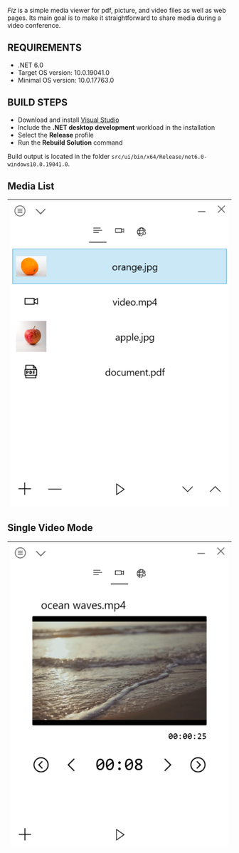_Fiz_ is a simple media viewer for pdf, picture, and video files as well as web pages. Its main goal is to make it straightforward to share media during a video conference.

## REQUIREMENTS
* .NET 6.0
* Target OS version: 10.0.19041.0
* Minimal OS version: 10.0.17763.0

## BUILD STEPS
* Download and install [Visual Studio](https://visualstudio.microsoft.com/)
* Include the __.NET desktop development__ workload in the installation
* Select the __Release__ profile
* Run the __Rebuild Solution__ command

Build output is located in the folder `src/ui/bin/x64/Release/net6.0-windows10.0.19041.0`.

## Media List

| ![media list](/assets/readme-main-window-media-list.png) |
| - |

## Single Video Mode

| ![single video mode](/assets/readme-main-window-single-video-mode.png) |
| - |
